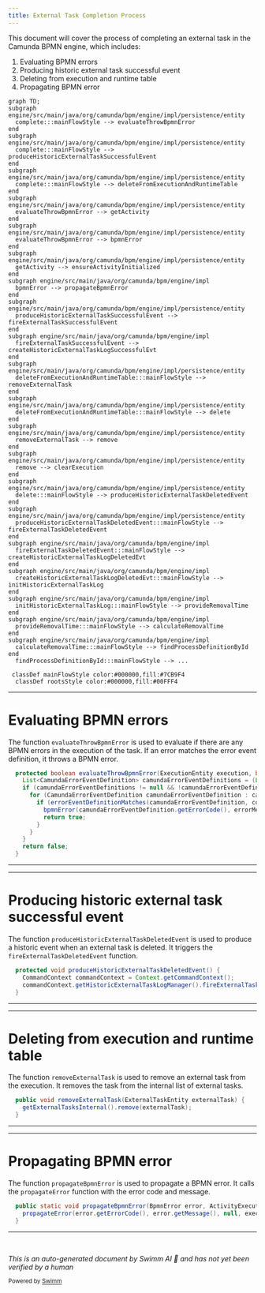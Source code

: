 ```yaml
---
title: External Task Completion Process
---
```

This document will cover the process of completing an external task in the Camunda BPMN engine, which includes:

1. Evaluating BPMN errors
2. Producing historic external task successful event
3. Deleting from execution and runtime table
4. Propagating BPMN error

```mermaid
graph TD;
subgraph engine/src/main/java/org/camunda/bpm/engine/impl/persistence/entity
  complete:::mainFlowStyle --> evaluateThrowBpmnError
end
subgraph engine/src/main/java/org/camunda/bpm/engine/impl/persistence/entity
  complete:::mainFlowStyle --> produceHistoricExternalTaskSuccessfulEvent
end
subgraph engine/src/main/java/org/camunda/bpm/engine/impl/persistence/entity
  complete:::mainFlowStyle --> deleteFromExecutionAndRuntimeTable
end
subgraph engine/src/main/java/org/camunda/bpm/engine/impl/persistence/entity
  evaluateThrowBpmnError --> getActivity
end
subgraph engine/src/main/java/org/camunda/bpm/engine/impl/persistence/entity
  evaluateThrowBpmnError --> bpmnError
end
subgraph engine/src/main/java/org/camunda/bpm/engine/impl/persistence/entity
  getActivity --> ensureActivityInitialized
end
subgraph engine/src/main/java/org/camunda/bpm/engine/impl
  bpmnError --> propagateBpmnError
end
subgraph engine/src/main/java/org/camunda/bpm/engine/impl/persistence/entity
  produceHistoricExternalTaskSuccessfulEvent --> fireExternalTaskSuccessfulEvent
end
subgraph engine/src/main/java/org/camunda/bpm/engine/impl
  fireExternalTaskSuccessfulEvent --> createHistoricExternalTaskLogSuccessfulEvt
end
subgraph engine/src/main/java/org/camunda/bpm/engine/impl/persistence/entity
  deleteFromExecutionAndRuntimeTable:::mainFlowStyle --> removeExternalTask
end
subgraph engine/src/main/java/org/camunda/bpm/engine/impl/persistence/entity
  deleteFromExecutionAndRuntimeTable:::mainFlowStyle --> delete
end
subgraph engine/src/main/java/org/camunda/bpm/engine/impl/persistence/entity
  removeExternalTask --> remove
end
subgraph engine/src/main/java/org/camunda/bpm/engine/impl/persistence/entity
  remove --> clearExecution
end
subgraph engine/src/main/java/org/camunda/bpm/engine/impl/persistence/entity
  delete:::mainFlowStyle --> produceHistoricExternalTaskDeletedEvent
end
subgraph engine/src/main/java/org/camunda/bpm/engine/impl/persistence/entity
  produceHistoricExternalTaskDeletedEvent:::mainFlowStyle --> fireExternalTaskDeletedEvent
end
subgraph engine/src/main/java/org/camunda/bpm/engine/impl
  fireExternalTaskDeletedEvent:::mainFlowStyle --> createHistoricExternalTaskLogDeletedEvt
end
subgraph engine/src/main/java/org/camunda/bpm/engine/impl
  createHistoricExternalTaskLogDeletedEvt:::mainFlowStyle --> initHistoricExternalTaskLog
end
subgraph engine/src/main/java/org/camunda/bpm/engine/impl
  initHistoricExternalTaskLog:::mainFlowStyle --> provideRemovalTime
end
subgraph engine/src/main/java/org/camunda/bpm/engine/impl
  provideRemovalTime:::mainFlowStyle --> calculateRemovalTime
end
subgraph engine/src/main/java/org/camunda/bpm/engine/impl
  calculateRemovalTime:::mainFlowStyle --> findProcessDefinitionById
end
  findProcessDefinitionById:::mainFlowStyle --> ...

 classDef mainFlowStyle color:#000000,fill:#7CB9F4
  classDef rootsStyle color:#000000,fill:#00FFF4
```

<SwmSnippet path="/engine/src/main/java/org/camunda/bpm/engine/impl/persistence/entity/ExternalTaskEntity.java" line="519">

---

# Evaluating BPMN errors

The function `evaluateThrowBpmnError` is used to evaluate if there are any BPMN errors in the execution of the task. If an error matches the error event definition, it throws a BPMN error.

```java
  protected boolean evaluateThrowBpmnError(ExecutionEntity execution, boolean continueOnException) {
    List<CamundaErrorEventDefinition> camundaErrorEventDefinitions = (List<CamundaErrorEventDefinition>) execution.getActivity().getProperty(BpmnProperties.CAMUNDA_ERROR_EVENT_DEFINITION.getName());
    if (camundaErrorEventDefinitions != null && !camundaErrorEventDefinitions.isEmpty()) {
      for (CamundaErrorEventDefinition camundaErrorEventDefinition : camundaErrorEventDefinitions) {
        if (errorEventDefinitionMatches(camundaErrorEventDefinition, continueOnException)) {
          bpmnError(camundaErrorEventDefinition.getErrorCode(), errorMessage, null);
          return true;
        }
      }
    }
    return false;
  }
```

---

</SwmSnippet>

<SwmSnippet path="/engine/src/main/java/org/camunda/bpm/engine/impl/persistence/entity/ExternalTaskEntity.java" line="605">

---

# Producing historic external task successful event

The function `produceHistoricExternalTaskDeletedEvent` is used to produce a historic event when an external task is deleted. It triggers the `fireExternalTaskDeletedEvent` function.

```java
  protected void produceHistoricExternalTaskDeletedEvent() {
    CommandContext commandContext = Context.getCommandContext();
    commandContext.getHistoricExternalTaskLogManager().fireExternalTaskDeletedEvent(this);
  }
```

---

</SwmSnippet>

<SwmSnippet path="/engine/src/main/java/org/camunda/bpm/engine/impl/persistence/entity/ExecutionEntity.java" line="1632">

---

# Deleting from execution and runtime table

The function `removeExternalTask` is used to remove an external task from the execution. It removes the task from the internal list of external tasks.

```java
  public void removeExternalTask(ExternalTaskEntity externalTask) {
    getExternalTasksInternal().remove(externalTask);
  }
```

---

</SwmSnippet>

<SwmSnippet path="/engine/src/main/java/org/camunda/bpm/engine/impl/bpmn/helper/BpmnExceptionHandler.java" line="93">

---

# Propagating BPMN error

The function `propagateBpmnError` is used to propagate a BPMN error. It calls the `propagateError` function with the error code and message.

```java
  public static void propagateBpmnError(BpmnError error, ActivityExecution execution) throws Exception {
    propagateError(error.getErrorCode(), error.getMessage(), null, execution);
  }
```

---

</SwmSnippet>

&nbsp;

*This is an auto-generated document by Swimm AI 🌊 and has not yet been verified by a human*

<SwmMeta version="3.0.0" repo-id="Z2l0aHViJTNBJTNBQ2l0aS1jYW11bmRhJTNBJTNBZ2lsYWRuYXZvdA==" repo-name="Citi-camunda" doc-type="flows"><sup>Powered by [Swimm](/)</sup></SwmMeta>
